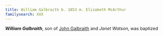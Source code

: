```yaml
---
title: William Galbraith b. 1853 m. Elizabeth McArthur
familysearch: XXX
---
```

***William Galbraith***, son of [John Galbraith](galbraith-john-1804.md) and *Janet Watson*, was baptized 



